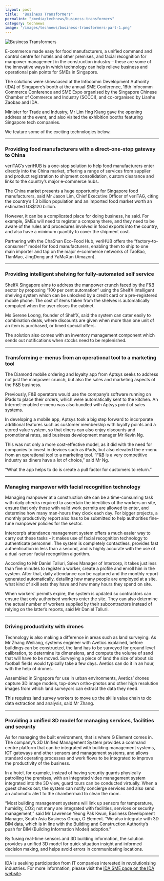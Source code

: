```yaml
---
layout: post
title:  "Business Transformers"
permalink: "/media/technews/business-transformers"
category: technews
image: "/images/technews/business-transformers-part-1.png"
---
```


![Business Transformers]({{site.baseurl}}/images/technews/business-transformers-part-1.png)

E-commerce made easy for food manufacturers, a unified command and control centre for hotels and other premises, and facial recognition for manpower management in the construction industry – these are some of the innovative ways in which technology can help relieve business and operational pain points for SMEs in Singapore. 

The solutions were showcased at the Infocomm Development Authority (IDA) of Singapore’s booth at the annual SME Conference, 18th Infocomm Commerce Conference and SME Expo organised by the Singapore Chinese Chamber of Commerce and Industry (SCCCI), and co-organised by Lianhe Zaobao and IDA.

Minister for Trade and Industry, Mr Lim Hng Kiang gave the opening address at the event, and also visited the exhibition booths featuring Singapore tech companies.

We feature some of the exciting technologies below.

---

### **Providing food manufacturers with a direct-one-stop gateway to China**
veriTAG’s veriHUB is a one-stop solution to help food manufacturers enter directly into the China market, offering a range of services from supplier and product registration to shipment consolidation, custom clearance and links to the country’s major e-commerce hubs.

The China market presents a huge opportunity for Singapore food manufacturers, said Mr Jason Lim, Chief Executive Officer of veriTAG, citing the country’s 1.3 billion population and an imported food market worth an estimated US$120 billion.

However, it can be a complicated place for doing business, he said. For example, SMEs will need to register a company there, and they need to be aware of the rules and procedures involved in food exports into the country, and also have a minimum quantity to cover the shipment cost.

Partnering with the ChaShan Eco-Food Hub, veriHUB offers the “factory-to-consumer” model for food manufacturers, enabling them to ship to one main importer and tap on the major e-commerce networks of TaoBao, TianMao, JingDong and YaMaXun (Amazon).

---

### **Providing intelligent shelving for fully-automated self service**
ShelfX Singapore aims to address the manpower crunch faced by the F&B sector by proposing “100 per cent automation” using the ShelfX intelligent shelving system which can be unlocked by a credit card or a pre-registered mobile phone. The cost of items taken from the shelves is automatically computed when the user closes the cabinet. 

Ms Serene Loong, founder of ShelfX, said the system can cater easily to combination deals, where discounts are given when more than one unit of an item is purchased, or timed special offers.

The solution also comes with an inventory management component which sends out notifications when stocks need to be replenished. 

---

### **Transforming e-menus from an operational tool to a marketing tool**
The Diamond mobile ordering and loyalty app from Aptsys seeks to address not just the manpower crunch, but also the sales and marketing aspects of the F&B business. 

Previously, F&B operators would use the company’s software running on iPads to place their orders, which were automatically sent to the kitchen. An Internet-enabled e-menu was also bundled with Aptsys point of sales systems.

In developing a mobile app, Aptsys took a big step forward to incorporate additional features such as customer membership with loyalty points and a stored value system, so that diners can also enjoy discounts and promotional rates, said business development manager Mr Kevin Ng.

This was not only a more cost-effective model, as it did with the need for companies to invest in devices such as iPads, but also elevated the e-menu from an operational tool to a marketing tool. “F&B is a very competitive industry as diners have a lot of choice,” said Mr Ng. 

“What the app helps to do is create a pull factor for customers to return.”

---

### **Managing manpower with facial recognition technology**
Managing manpower at a construction site can be a time-consuming task with daily checks required to ascertain the identities of the workers on site, ensure that only those with valid work permits are allowed to enter, and determine how many man-hours they clock each day. For bigger projects, a monthly productivity report also has to be submitted to help authorities fine-tune manpower policies for the sector.

Intercorp’s attendance management system offers a much easier way to carry out these tasks – it makes use of facial recognition technology to authenticate personnel. The system is completely contactless, provides fast authentication in less than a second, and is highly accurate with the use of a dual-sensor facial recognition algorithm.

According to Mr Daniel Talluri, Sales Manager of Intercorp, it takes just less than five minutes to register a worker, create a profile and enroll him in the system. After that, daily attendance can be captured and the monthly report generated automatically, detailing how many people are employed at a site, what kind of skill sets they have and how many hours they spend on site.

When workers’ permits expire, the system is updated so contractors can ensure that only authorised workers enter the site. They can also determine the actual number of workers supplied by their subcontractors instead of relying on the latter’s reports, said Mr Daniel Talluri.

---

### **Driving productivity with drones**
Technology is also making a difference in areas such as land surveying. As Mr Zhang Weiliang, systems engineer with Avetics explained, before buildings can be constructed, the land has to be surveyed for ground level calibration, to determine its dimensions, and compute the volume of sand that will have to be moved. Surveying a piece of land the size of about six football fields would typically take a few days. Avetics can do it in an hour, with the help of drones. 

Assembled in Singapore for use in urban environments, Avetics’ drones capture 3D image models, top-down ortho-photos and other high resolution images from which land surveyors can extract the data they need. 

This requires land survey workers to move up the skills value chain to do data extraction and analysis, said Mr Zhang.

---

### **Providing a unified 3D model for managing services, facilities and security**
As for managing the built environment, that is where G Element comes in. The company’s 3D Unified Management System provides a command centre platform that can be integrated with building management systems, IOT gateways and other sensors and management systems, and allows standard operating processes and work flows to be integrated to improve the productivity of the business. 

In a hotel, for example, instead of having security guards physically patrolling the premises, with an integrated video management system integrated into the 3D view, guard tours  can be conducted virtually. When a guest checks out, the system can notify concierge services and also send an automatic alert to the chambermaid to clean the room. 

“Most building management systems will link up sensors for temperature, humidity, CO2; not many are integrated with facilities, services or security management,” said Mr Lawrence Yeung Pak Kwun, Business Development Manager, South Asia Business Group, G Element. “We also integrate with 3D BIM data, which is in line with the Building and Construction Authority’s push for BIM (Building Information Model) adoption.”

By fusing real-time sensors and 3D building information, the solution provides a unified 3D model for quick situation insight and informed decision making, and helps avoid errors in communicating locations. 

---

IDA is seeking participation from IT companies interested in revolutionising industries. For more information, please visit the [IDA SME page on the IDA website](https://www.tech.gov.sg/IDA.html).
